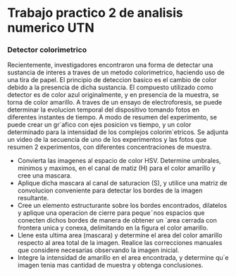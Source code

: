 # Trabajo practico 2 de analisis numerico UTN

### Detector colorimetrico
Recientemente, investigadores encontraron una forma de detectar una sustancia de interes a traves de un
metodo colorimetrico, haciendo uso de una tira de papel. El principio de deteccion basico es el cambio de color
debido a la presencia de dicha sustancia. El compuesto utilizado como detector es de color azul originalmente,
y en presencia de la muestra, se torna de color amarillo. A traves de un ensayo de electroforesis, se puede
determinar la evolucion temporal del dispositivo tomando fotos en diferentes instantes de tiempo. A modo de
resumen del experimento, se puede crear un gr´afico con ejes posicion vs tiempo, y un color determinado para
la intensidad de los complejos colorim´etricos. Se adjunta un video de la secuencia de uno de los experimentos
y las fotos que resumen 2 experimentos, con diferentes concentraciones de muestra.

- Convierta las imagenes al espacio de color HSV. Determine umbrales, minimos y maximos, en el canal
de matiz (H) para el color amarillo y cree una mascara.
- Aplique dicha mascara al canal de saturacion (S), y utilice una matriz de convolucion conveniente para
detectar los bordes de la imagen resultante.
- Cree un elemento estructurante sobre los bordes encontrados, dilatelos y aplique una operacion de cierre
para peque˜nos espacios que conecten dichos bordes de manera de obtener un ´area cerrada con frontera
unica y conexa, delimitando en la figura el color amarillo.
- Llene esta ultima area (mascara) y determine el area del color amarillo respecto al area total de la
imagen. Realice las correcciones manuales que considere necesarias observando la imagen inicial.
- Integre la intensidad de amarillo en el area encontrada, y determine qu´e imagen tenia mas cantidad de
muestra y obtenga conclusiones.

